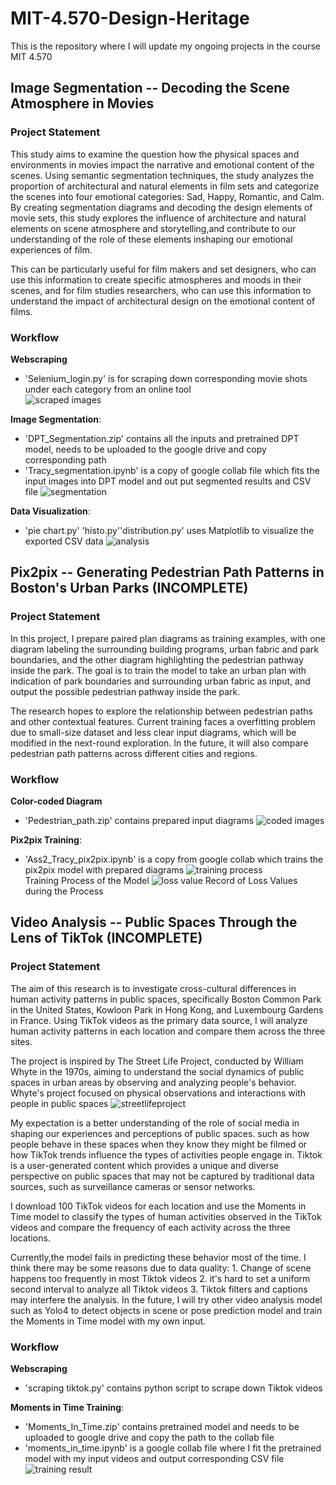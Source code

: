 # MIT-4.570-Design-Heritage
This is the repository where I will update my ongoing projects in the course MIT 4.570
  
## Image Segmentation -- Decoding the Scene Atmosphere in Movies
  
### Project Statement
This study aims to examine the question how the physical spaces and environments in movies impact the narrative and emotional content of the scenes. Using semantic 
segmentation techniques, the study analyzes the proportion of architectural and natural elements in film sets and categorize the scenes into four emotional 
categories: Sad, Happy, Romantic, and Calm. By creating segmentation diagrams and decoding the design elements of movie sets, this study explores the influence of 
architecture and natural elements on scene atmosphere and storytelling,and contribute to our understanding of the role of these elements inshaping our emotional 
experiences of film.
  
This can be particularly useful for film makers and set designers, who can use this information to create specific atmospheres and moods in their scenes, and for 
film studies researchers, who can use this information to understand the impact of architectural design on the emotional content of films.

### Workflow
**Webscraping**  
- 'Selenium_login.py' is for scraping down corresponding movie shots under each category from an online tool  
![scraped images](https://github.com/shuhanmomo/MIT-4.570-Design-Heritage/blob/cd693d93ce010c18932c2a4cf1fb75f1c038d96e/img/webscraping.jpg)
  
**Image Segmentation**:  
- 'DPT_Segmentation.zip' contains all the inputs and pretrained DPT model, needs to be uploaded to the google drive and copy corresponding path  
- 'Tracy_segmentation.ipynb' is a copy of google collab file which fits the input images into DPT model and out put segmented results and CSV file
![segmentation](https://github.com/shuhanmomo/MIT-4.570-Design-Heritage/blob/cd693d93ce010c18932c2a4cf1fb75f1c038d96e/img/segmented.png)
  
**Data Visualization**:  
- 'pie chart.py' 'histo.py''distribution.py' uses Matplotlib to visualize the exported CSV data
![analysis](https://github.com/shuhanmomo/MIT-4.570-Design-Heritage/blob/cd693d93ce010c18932c2a4cf1fb75f1c038d96e/img/data%20analysis.jpg)  
    
  
  
## Pix2pix --  Generating Pedestrian Path Patterns in Boston's Urban Parks (INCOMPLETE) 
 
### Project Statement
In this project, I prepare paired plan diagrams as training examples, with one diagram labeling the surrounding building programs, urban fabric and park boundaries, and the other diagram highlighting the pedestrian pathway inside the park. The goal is to train the model to take an urban plan with indication of park boundaries and surrounding urban fabric as input, and output the possible pedestrian pathway inside the park.

The research hopes to explore the relationship between pedestrian paths and other contextual  features. Current training faces a overfitting problem due to small-size dataset and less clear input diagrams, which will be modified in the next-round exploration. In the future, it will also compare pedestrian path patterns across different cities and regions.


### Workflow
**Color-coded Diagram**  
- 'Pedestrian_path.zip' contains prepared input diagrams
![coded images](https://github.com/shuhanmomo/MIT-4.570-Design-Heritage/blob/49da4fd53152097c955dcb8fa5fc4c245c461a9d/img/pix2pix.png)
  
**Pix2pix Training**:  
- 'Ass2_Tracy_pix2pix.ipynb' is a copy from google collab which trains the pix2pix model with prepared diagrams
![training process](https://github.com/shuhanmomo/MIT-4.570-Design-Heritage/blob/49da4fd53152097c955dcb8fa5fc4c245c461a9d/img/pix2pix-training%20process.png)  
Training Process of the Model
![loss value](https://github.com/shuhanmomo/MIT-4.570-Design-Heritage/blob/49da4fd53152097c955dcb8fa5fc4c245c461a9d/img/pix2pix%20-loss.png)
Record of Loss Values during the Process  
  
  
  
## Video Analysis --  Public Spaces Through the Lens of TikTok (INCOMPLETE) 
 
### Project Statement
The aim of this research is to investigate cross-cultural differences in human activity patterns in public spaces, specifically Boston Common Park in the United States, Kowloon Park in Hong Kong, and Luxembourg Gardens in France. Using TikTok videos as the primary data source, I will analyze human activity patterns in each location and compare them across the three sites.

The project is inspired by The Street Life Project, conducted by William Whyte in the 1970s, aiming to understand the social dynamics of public spaces in urban areas by observing and analyzing people's behavior. Whyte's project focused on physical observations and interactions with people in public spaces
![streetlifeproject](https://github.com/shuhanmomo/MIT-4.570-Design-Heritage/blob/5c49d8b0b44d9daf47ae6807a4de4e3d3a527090/img/street%20life%20project.png)

My expectation is a better understanding of the role of social media in shaping our experiences and perceptions of public spaces. such as how people behave in these spaces when they know they might be filmed or how TikTok trends influence the types of activities people engage in. Tiktok is a user-generated content which provides a unique and diverse perspective on public spaces that may not be captured by traditional data sources, such as surveillance cameras or sensor networks.

I download 100 TikTok videos for each location and use the Moments in Time model to classify the types of human activities observed in the TikTok videos and compare the frequency of each activity across the three locations.

Currently,the model fails in predicting these behavior most of the time. I think there may be some reasons due to data quality: 1. Change of scene happens too frequently in most Tiktok videos 2. it's hard to set a uniform second interval to analyze all Tiktok videos 3. Tiktok filters and captions may interfere the analysis.  In the future, I will try other video analysis model such as Yolo4 to detect objects in scene or pose prediction model and train the Moments in Time model with my own input.



### Workflow
**Webscraping**  
- 'scraping tiktok.py' contains python script to scrape down Tiktok videos
  
**Moments in Time Training**:  
- 'Moments_In_Time.zip' contains pretrained model and needs to be uploaded to google drive and copy the path to the collab file
- 'moments_in_time.ipynb' is a google collab file where I fit the pretrained model with my input videos and output corresponding CSV file
![training result](https://github.com/shuhanmomo/MIT-4.570-Design-Heritage/blob/5c49d8b0b44d9daf47ae6807a4de4e3d3a527090/img/moments%20in%20time.png)
  




